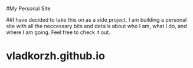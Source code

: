 #My Personal Site

##I have decided to take this on as a side project. I am building a personal site with all the neccessary bits and details about who I am, what I do, and where I am going. Feel free to check it out.

# vladkorzh.github.io